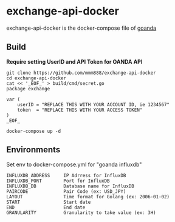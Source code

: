 # exchange-api-docker

exchange-api-docker is the docker-compose file of [goanda](https://github.com/mmm888/exchange-api-go/tree/master/cmd/goanda)

## Build

**Require setting UserID and API Token for OANDA API**

~~~
git clone https://github.com/mmm888/exchange-api-docker
cd exchange-api-docker
cat << '_EOF_' > build/cmd/secret.go
package exchange

var (
    userID = "REPLACE THIS WITH YOUR ACCOUNT ID, ie 1234567"
    token  = "REPLACE THIS WITH YOUR ACCESS TOKEN"
)
_EOF_

docker-compose up -d
~~~

## Environments

Set env to docker-compose.yml for "goanda influxdb"

~~~
INFLUXDB_ADDRESS     IP Adrress for InfluxDB
INFLUXDB_PORT        Port for InfluxDB
INFLUXDB_DB          Database name for InfluxDB
PAIRCODE             Pair Code (ex: USD_JPY)
LAYOUT               Time format for Golang (ex: 2006-01-02)
START                Start date
END                  End date
GRANULARITY          Granularity to take value (ex: 3H)
~~~

